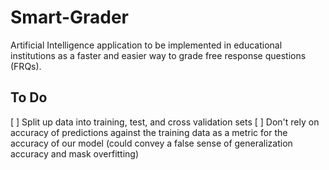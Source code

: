 # Smart-Grader
Artificial Intelligence application to be implemented in educational institutions as a faster and easier way to grade free response questions (FRQs). 

## To Do
[ ] Split up data into training, test, and cross validation sets
[ ] Don't rely on accuracy of predictions against the training data as a metric for the accuracy of our model (could convey a false sense of generalization accuracy and mask overfitting)
